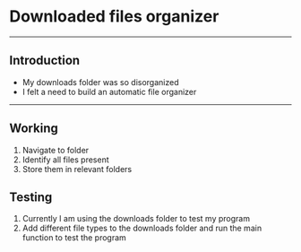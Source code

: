 # Downloaded files organizer
***
## Introduction
* My downloads folder was so disorganized
* I felt a need to build an automatic file organizer
***
## Working
1. Navigate to folder
2. Identify all files present
3. Store them in relevant folders

## Testing
1. Currently I am using the downloads folder to test my program
2. Add different file types to the downloads folder and run the main function to test the program
